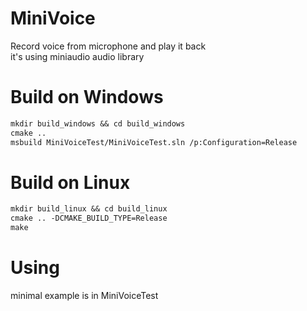 # MiniVoice
Record voice from microphone and play it back<br> 
it's using miniaudio audio library

# Build on Windows

```markdown
mkdir build_windows && cd build_windows
cmake ..
msbuild MiniVoiceTest/MiniVoiceTest.sln /p:Configuration=Release
```

# Build on Linux

```markdown
mkdir build_linux && cd build_linux
cmake .. -DCMAKE_BUILD_TYPE=Release
make
```

# Using
minimal example is in MiniVoiceTest 